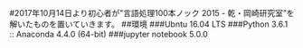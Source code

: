 #2017年10月14日より初心者が”言語処理100本ノック 2015 - 乾・岡崎研究室”を解いたものを置いていきます。
##環境
###Ubntu 16.04 LTS 
###Python 3.6.1 :: Anaconda 4.4.0 (64-bit)
###jupyter notebook 5.0.0

